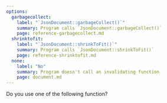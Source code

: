 ```yaml
---
options:
  garbagecollect:
    label: "`JsonDocument::garbageCollect()`"
    summary: Program calls `JsonDocument::garbageCollect()`
    page: reference-garbagecollect.md
  shrinktofit:
    label: "`JsonDocument::shrinkToFit()`"
    summary: Program calls `JsonDocument::shrinkToFit()`
    page: reference-shrinktofit.md
  none:
    label: "No"
    summary: Program doesn't call an invalidating function
    page: document.md
---
```


Do you use one of the following function?

